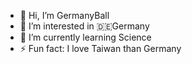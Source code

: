 - 👋 Hi, I’m GermanyBall
- 👀 I’m interested in 🇩🇪Germany
- 🌱 I’m currently learning Science
- ⚡ Fun fact: I love Taiwan than Germany

<!---
RepublicofDominican/RepublicofDominican is a ✨ special ✨ repository because its `README.md` (this file) appears on your GitHub profile.
You can click the Preview link to take a look at your changes.
--->
